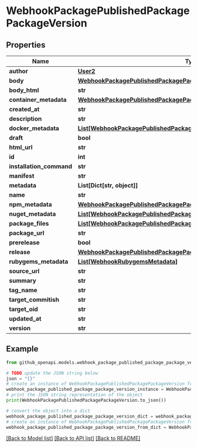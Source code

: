 # WebhookPackagePublishedPackagePackageVersion


## Properties

Name | Type | Description | Notes
------------ | ------------- | ------------- | -------------
**author** | [**User2**](User2.md) |  | [optional] 
**body** | [**WebhookPackagePublishedPackagePackageVersionBody**](WebhookPackagePublishedPackagePackageVersionBody.md) |  | [optional] 
**body_html** | **str** |  | [optional] 
**container_metadata** | [**WebhookPackagePublishedPackagePackageVersionContainerMetadata**](WebhookPackagePublishedPackagePackageVersionContainerMetadata.md) |  | [optional] 
**created_at** | **str** |  | [optional] 
**description** | **str** |  | 
**docker_metadata** | [**List[WebhookPackagePublishedPackagePackageVersionDockerMetadataInner]**](WebhookPackagePublishedPackagePackageVersionDockerMetadataInner.md) |  | [optional] 
**draft** | **bool** |  | [optional] 
**html_url** | **str** |  | 
**id** | **int** |  | 
**installation_command** | **str** |  | 
**manifest** | **str** |  | [optional] 
**metadata** | **List[Dict[str, object]]** |  | 
**name** | **str** |  | 
**npm_metadata** | [**WebhookPackagePublishedPackagePackageVersionNpmMetadata**](WebhookPackagePublishedPackagePackageVersionNpmMetadata.md) |  | [optional] 
**nuget_metadata** | [**List[WebhookPackagePublishedPackagePackageVersionNugetMetadataInner]**](WebhookPackagePublishedPackagePackageVersionNugetMetadataInner.md) |  | [optional] 
**package_files** | [**List[WebhookPackagePublishedPackagePackageVersionPackageFilesInner]**](WebhookPackagePublishedPackagePackageVersionPackageFilesInner.md) |  | 
**package_url** | **str** |  | [optional] 
**prerelease** | **bool** |  | [optional] 
**release** | [**WebhookPackagePublishedPackagePackageVersionRelease**](WebhookPackagePublishedPackagePackageVersionRelease.md) |  | [optional] 
**rubygems_metadata** | [**List[WebhookRubygemsMetadata]**](WebhookRubygemsMetadata.md) |  | [optional] 
**source_url** | **str** |  | [optional] 
**summary** | **str** |  | 
**tag_name** | **str** |  | [optional] 
**target_commitish** | **str** |  | [optional] 
**target_oid** | **str** |  | [optional] 
**updated_at** | **str** |  | [optional] 
**version** | **str** |  | 

## Example

```python
from github_openapi.models.webhook_package_published_package_package_version import WebhookPackagePublishedPackagePackageVersion

# TODO update the JSON string below
json = "{}"
# create an instance of WebhookPackagePublishedPackagePackageVersion from a JSON string
webhook_package_published_package_package_version_instance = WebhookPackagePublishedPackagePackageVersion.from_json(json)
# print the JSON string representation of the object
print(WebhookPackagePublishedPackagePackageVersion.to_json())

# convert the object into a dict
webhook_package_published_package_package_version_dict = webhook_package_published_package_package_version_instance.to_dict()
# create an instance of WebhookPackagePublishedPackagePackageVersion from a dict
webhook_package_published_package_package_version_from_dict = WebhookPackagePublishedPackagePackageVersion.from_dict(webhook_package_published_package_package_version_dict)
```
[[Back to Model list]](../README.md#documentation-for-models) [[Back to API list]](../README.md#documentation-for-api-endpoints) [[Back to README]](../README.md)


